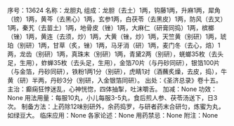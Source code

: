 序号：13624
名称：龙胆丸
组成：龙胆（去土）1两，钩藤1两，升麻1两，犀角（镑）1两，黄芩（去黑心）1两，玄参1两，白茯苓（去黑皮）1两，防风（去叉）1两，秦艽（去苗土）1两，地骨皮（锉）1两，大麻仁（研膏同捣）1两，槟榔（锉）1两，黄连（去须，炒）1两，大黄（锉，炒）1两，天竺黄（别研）1两，琥珀（别研）1两，甘草（炙，锉）1两，马牙消（研）1两，麦门冬（去心，焙）1两，龙齿（别研）1两，真珠末（别研）1两，青黛2两（别研），蜣螂35枚（去头足，生用），蚱蝉35枚（去头足，生用），金箔70片（与丹砂同研），银箔100片（与金箔，丹砂同研），铁粉1两1分（别研），虎睛1对（酒蘸炙燥，去皮，捣），牛黄（研）半两，丹砂3分（别研，入金银箔同研）。
出处：《圣济总录》卷十五。
主治：癫痫狂悖迷乱，心神恍惚，四体抽掣，吐沫嚼舌。
加减：None
功效：None
用法用量：每服10丸，小儿每服3-5丸，食后煎人参、茯苓汤送下，日3次。
制备方法：上药除12味别研外，余药捣罗，与研者药末合研匀，炼蜜为丸，如绿豆大。
临床应用：None
各家论述：None
用药禁忌：None
附注：None
